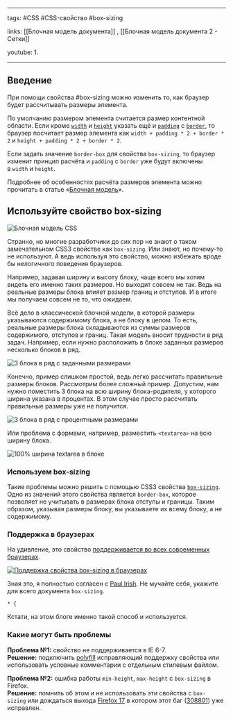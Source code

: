 ____

tags: #CSS #CSS-свойство #box-sizing 

links: [[Блочная модель документа]] , [[Блочная модель документа 2 - Сетки]] 

youtube: 
1. 

_____

## Введение

При помощи свойства #box-sizing можно изменить то, как браузер будет рассчитывать размеры элемента.

По умолчанию размером элемента считается размер контентной области. Если кроме [`width`](https://doka.guide/css/width/) и [`height`](https://doka.guide/css/height/) указать ещё и [`padding`](https://doka.guide/css/padding/) с [`border`](https://doka.guide/css/border/), то браузер посчитает размер элемента как `width + padding * 2 + border * 2` и `height + padding * 2 + border * 2`.

Если задать значение `border-box` для свойства `box-sizing`, то браузер изменит принцип расчёта и `padding` с `border` уже будут включены в `width` и `height`.

Подробнее об особенностях расчёта размеров элемента можно прочитать в статье «[Блочная модель](https://doka.guide/css/box-model/)».

## Используйте свойство box-sizing

![Блочная модель CSS](http://simonenko.su/i/u/box-model.png "Блочная модель CSS")

Странно, но многие разработчики до сих пор не знают о таком замечательном CSS3 свойстве как `box-sizing`. Или знают, но почему-то не используют. А ведь используя это свойство, можно избежать вроде бы нелогичного поведения браузеров.

Например, задавая ширину и высоту блоку, чаще всего мы хотим видеть его именно таких размеров. 
Но выходит совсем не так. Ведь на реальные размеры блока влияет размер границ и отступов. И в итоге мы получаем совсем не то, что ожидаем.

Всё дело в классической блочной модели, в которой размеры указываются содержимому блока, а не блоку в целом. То есть, реальные размеры блока складываются из суммы размеров содержимого, отступов и границ. Такая модель вносит трудности в ряд задач. Например, если нужно расположить в блоке заданных размеров несколько блоков в ряд.

![3 блока в ряд с заданными размерами](http://simonenko.su/i/u/box-example-1.png "3 блока в ряд с заданными размерами")

Конечно, пример слишком простой, ведь легко рассчитать правильные размеры блоков. Рассмотрим более сложный пример. Допустим, нам нужно поместить 3 блока на всю ширину блока-родителя, у которого ширина указана в процентах. В этом случае просто рассчитать правильные размеры уже не получится.

![3 блока в ряд с процентными размерами](http://simonenko.su/i/u/box-example-2.png "3 блока в ряд с процентными размерами")

Или проблема с формами, например, разместить `<textarea>` на всю ширину блока.

![100% ширина textarea в блоке](http://simonenko.su/i/u/box-example-3.png "100% ширина textarea в блоке")

### Используем box-sizing

Такие проблемы можно решить с помощью CSS3 свойства [`box-sizing`](https://developer.mozilla.org/en-US/docs/CSS/box-sizing). Одно из значений этого свойства является `border-box`, которое позволяет не учитывать в размерах блока отступы и границы. Таким образом, указывая размеры блоку, вы указываете их всему блоку, а не содержимому.

### Поддержка в браузерах

На удивление, это свойство [поддерживается во всех современных браузерах](http://caniuse.com/#search=box-sizing).

[![Поддержка свойства box-sizing в браузерах](http://simonenko.su/i/u/caniuse-thumb.png "Поддержка свойства box-sizing в браузерах")](http://simonenko.su/i/u/caniuse.png)

Зная это, я полностью согласен с [Paul Irish](http://paulirish.com/2012/box-sizing-border-box-ftw/). Не мучайте себя, укажите для всего документа `box-sizing`.

```
* {
```

Кстати, на этом блоге именно такой способ и используется.

### Какие могут быть проблемы

**Проблема №1:** свойство не поддерживается в IE 6-7.  
**Решение:** подключить [polyfill](https://github.com/Schepp/box-sizing-polyfill) исправляющий поддержку свойства или использовать условные комментарии с отдельным стилевым файлом.

**Проблема №2:** ошибка работы `min-height`, `max-height` с `box-sizing` в Firefox.  
**Решение:** помнить об этом и не использовать эти свойства с `box-sizing` или дождаться выхода [Firefox 17](https://developer.mozilla.org/en-US/docs/Firefox_17_for_developers) в котором этот баг ([308801](https://bugzilla.mozilla.org/show_bug.cgi?id=308801)) уже исправлен.